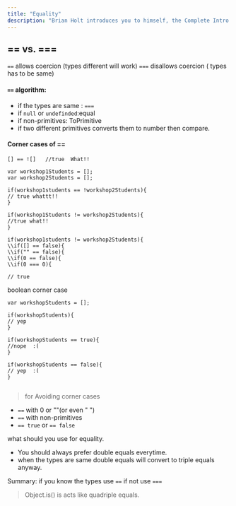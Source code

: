 ```yaml
---
title: "Equality"
description: "Brian Holt introduces you to himself, the Complete Intro to React version 6, and what you can expect to learn"
---
```


## == vs. ===

`==` allows coercion (types different will work)
`===` disallows coercion ( types has to be same)

#### `==` algorithm:

- if the types are same : `===`
- if `null` or `undefinded`:equal
- if non-primitives: ToPrimitive
- if two different primitives converts them to number then compare.

#### Corner cases of ==

```
[] == ![]   //true  What!!

var workshop1Students = [];
var workshop2Students = [];

if(workshop1students == !workshop2Students){
// true whattt!!
}

if(workshop1Students != workshop2Students){
//true what!!
}
```

```
if(workshop1students != workshop2Students){
\\if([] == false){
\\if("" == false){
\\if(0 == false){
\\if(0 === 0){

// true

```

boolean corner case

```
var workshopStudents = [];

if(workshopStudents){
// yep
}

if(workshopStudents == true){
//nope  :(
}

if(workshopStudents == false){
// yep  :(
}


```

> for Avoiding corner cases

- `==` with 0 or ""(or even " ")
- `==` with non-primitives
- `== true` or `== false`

what should you use for equality.

- You should always prefer double equals everytime.
- when the types are same double equals will convert to triple equals anyway.

Summary:
if you know the types use `==` if not use `===`

> Object.is() is acts like quadriple equals.
